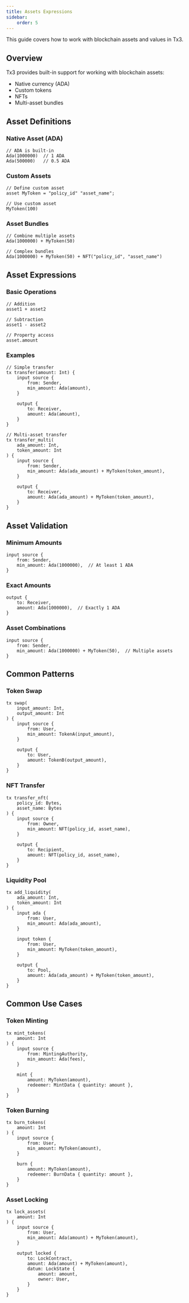 ```yaml
---
title: Assets Expressions
sidebar:
    order: 5
---
```


This guide covers how to work with blockchain assets and values in Tx3.

## Overview

Tx3 provides built-in support for working with blockchain assets:

- Native currency (ADA)
- Custom tokens
- NFTs
- Multi-asset bundles

## Asset Definitions

### Native Asset (ADA)
```tx3
// ADA is built-in
Ada(1000000)  // 1 ADA
Ada(500000)   // 0.5 ADA
```

### Custom Assets
```tx3
// Define custom asset
asset MyToken = "policy_id" "asset_name";

// Use custom asset
MyToken(100)
```

### Asset Bundles
```tx3
// Combine multiple assets
Ada(1000000) + MyToken(50)

// Complex bundles
Ada(1000000) + MyToken(50) + NFT("policy_id", "asset_name")
```

## Asset Expressions

### Basic Operations
```tx3
// Addition
asset1 + asset2

// Subtraction
asset1 - asset2

// Property access
asset.amount
```

### Examples

```tx3
// Simple transfer
tx transfer(amount: Int) {
    input source {
        from: Sender,
        min_amount: Ada(amount),
    }
    
    output {
        to: Receiver,
        amount: Ada(amount),
    }
}

// Multi-asset transfer
tx transfer_multi(
    ada_amount: Int,
    token_amount: Int
) {
    input source {
        from: Sender,
        min_amount: Ada(ada_amount) + MyToken(token_amount),
    }
    
    output {
        to: Receiver,
        amount: Ada(ada_amount) + MyToken(token_amount),
    }
}
```

## Asset Validation

### Minimum Amounts
```tx3
input source {
    from: Sender,
    min_amount: Ada(1000000),  // At least 1 ADA
}
```

### Exact Amounts
```tx3
output {
    to: Receiver,
    amount: Ada(1000000),  // Exactly 1 ADA
}
```

### Asset Combinations
```tx3
input source {
    from: Sender,
    min_amount: Ada(1000000) + MyToken(50),  // Multiple assets
}
```

## Common Patterns

### Token Swap
```tx3
tx swap(
    input_amount: Int,
    output_amount: Int
) {
    input source {
        from: User,
        min_amount: TokenA(input_amount),
    }
    
    output {
        to: User,
        amount: TokenB(output_amount),
    }
}
```

### NFT Transfer
```tx3
tx transfer_nft(
    policy_id: Bytes,
    asset_name: Bytes
) {
    input source {
        from: Owner,
        min_amount: NFT(policy_id, asset_name),
    }
    
    output {
        to: Recipient,
        amount: NFT(policy_id, asset_name),
    }
}
```

### Liquidity Pool
```tx3
tx add_liquidity(
    ada_amount: Int,
    token_amount: Int
) {
    input ada {
        from: User,
        min_amount: Ada(ada_amount),
    }
    
    input token {
        from: User,
        min_amount: MyToken(token_amount),
    }
    
    output {
        to: Pool,
        amount: Ada(ada_amount) + MyToken(token_amount),
    }
}
```

## Common Use Cases

### Token Minting
```tx3
tx mint_tokens(
    amount: Int
) {
    input source {
        from: MintingAuthority,
        min_amount: Ada(fees),
    }
    
    mint {
        amount: MyToken(amount),
        redeemer: MintData { quantity: amount },
    }
}
```

### Token Burning
```tx3
tx burn_tokens(
    amount: Int
) {
    input source {
        from: User,
        min_amount: MyToken(amount),
    }
    
    burn {
        amount: MyToken(amount),
        redeemer: BurnData { quantity: amount },
    }
}
```

### Asset Locking
```tx3
tx lock_assets(
    amount: Int
) {
    input source {
        from: User,
        min_amount: Ada(amount) + MyToken(amount),
    }
    
    output locked {
        to: LockContract,
        amount: Ada(amount) + MyToken(amount),
        datum: LockState {
            amount: amount,
            owner: User,
        }
    }
}
```

